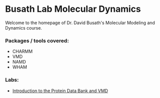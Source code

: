 # Busath Lab Molecular Dynamics
Welcome to the homepage of Dr. David Busath's Molecular Modeling and Dynamics course. 

### Packages / tools covered:
- CHARMM
- VMD
- NAMD
- WHAM

### Labs:
- [Introduction to the Protein Data Bank and VMD](https://busathlab.github.io/mdlab/lab1.html)
